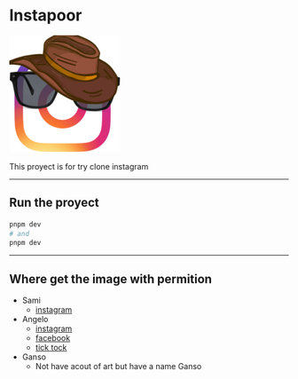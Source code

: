 # Instapoor
<img src="/public/img/Instagram.png" alt="Logo" width="200"/>

This proyect is for try clone instagram

---
## Run the proyect

```bash
pnpm dev
# and
pnpm dev

```
---
## Where get the image with permition

- Sami
    - [instagram](https://www.instagram.com/lukegrab/)
- Angelo
    - [instagram](https://www.instagram.com/angelo_lopez_2007?igsh=MWowZng3cndzd3Rzaw==)
    - [facebook](https://m.facebook.com/61551178917186/)
    - [tick tock](https://www.tiktok.com/@jeff_lopez22?_t=8n62sj1LvBm&_r=1&fbclid=PAZXh0bgNhZW0CMTEAAaaA_NgC4lUqe3th6cQiP2nPnQStF8pXOzhwilRJMm8Dc1upx-MS6Fwja1g_aem_A2JDSUnKmRxJcHjM-LnpvQ)
- Ganso
    - Not have acout of art but have a name Ganso
